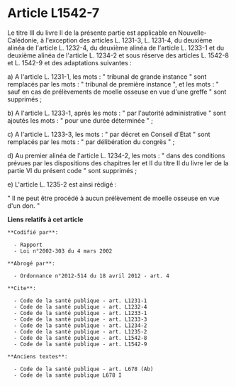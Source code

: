 # Article L1542-7

Le titre III du livre II de la présente partie est applicable en Nouvelle-Calédonie, à l'exception des articles L. 1231-3, L.
1231-4, du deuxième alinéa de l'article L. 1232-4, du deuxième alinéa de l'article L. 1233-1 et du deuxième alinéa de
l'article L. 1234-2 et sous réserve des articles L. 1542-8 et L. 1542-9 et des adaptations suivantes :

a) A l'article L. 1231-1, les mots : " tribunal de grande instance " sont remplacés par les mots : " tribunal de première
instance ", et les mots : " sauf en cas de prélèvements de moelle osseuse en vue d'une greffe " sont supprimés ;

b) A l'article L. 1233-1, après les mots : " par l'autorité administrative " sont ajoutés les mots : " pour une durée
déterminée " ;

c) A l'article L. 1233-3, les mots : " par décret en Conseil d'Etat " sont remplacés par les mots : " par délibération du
congrès " ;

d) Au premier alinéa de l'article L. 1234-2, les mots : " dans des conditions prévues par les dispositions des chapitres Ier
et II du titre II du livre Ier de la partie VI du présent code " sont supprimés ;

e) L'article L. 1235-2 est ainsi rédigé :

" Il ne peut être procédé à aucun prélèvement de moelle osseuse en vue d'un don. "

**Liens relatifs à cet article**

	**Codifié par**:

	  - Rapport
	  - Loi n°2002-303 du 4 mars 2002

	**Abrogé par**:

	  - Ordonnance n°2012-514 du 18 avril 2012 - art. 4

	**Cite**:

	  - Code de la santé publique - art. L1231-1
	  - Code de la santé publique - art. L1232-4
	  - Code de la santé publique - art. L1233-1
	  - Code de la santé publique - art. L1233-3
	  - Code de la santé publique - art. L1234-2
	  - Code de la santé publique - art. L1235-2
	  - Code de la santé publique - art. L1542-8
	  - Code de la santé publique - art. L1542-9

	**Anciens textes**:

	  - Code de la santé publique - art. L678 (Ab)
	  - Code de la santé publique L678 I
